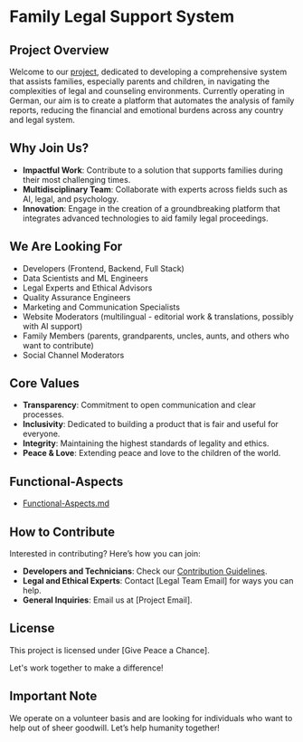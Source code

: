 # Family Legal Support System

## Project Overview
Welcome to our [project](https://jugendamt-deutschland.de), dedicated to developing a comprehensive system that assists families, especially parents and children, in navigating the complexities of legal and counseling environments. Currently operating in German, our aim is to create a platform that automates the analysis of family reports, reducing the financial and emotional burdens across any country and legal system.

## Why Join Us?
- **Impactful Work**: Contribute to a solution that supports families during their most challenging times.
- **Multidisciplinary Team**: Collaborate with experts across fields such as AI, legal, and psychology.
- **Innovation**: Engage in the creation of a groundbreaking platform that integrates advanced technologies to aid family legal proceedings.

## We Are Looking For
- Developers (Frontend, Backend, Full Stack)
- Data Scientists and ML Engineers
- Legal Experts and Ethical Advisors
- Quality Assurance Engineers
- Marketing and Communication Specialists
- Website Moderators (multilingual - editorial work & translations, possibly with AI support)
- Family Members (parents, grandparents, uncles, aunts, and others who want to contribute)
- Social Channel Moderators

## Core Values
- **Transparency**: Commitment to open communication and clear processes.
- **Inclusivity**: Dedicated to building a product that is fair and useful for everyone.
- **Integrity**: Maintaining the highest standards of legality and ethics.
- **Peace & Love**: Extending peace and love to the children of the world.

## Functional-Aspects
- [Functional-Aspects.md](Functional-Aspects.md)

## How to Contribute
Interested in contributing? Here’s how you can join:
- **Developers and Technicians**: Check our [Contribution Guidelines](LINK).
- **Legal and Ethical Experts**: Contact [Legal Team Email] for ways you can help.
- **General Inquiries**: Email us at [Project Email].

## License
This project is licensed under [Give Peace a Chance].

Let's work together to make a difference!
## Important Note
We operate on a volunteer basis and are looking for individuals who want to help out of sheer goodwill. Let’s help humanity together!
